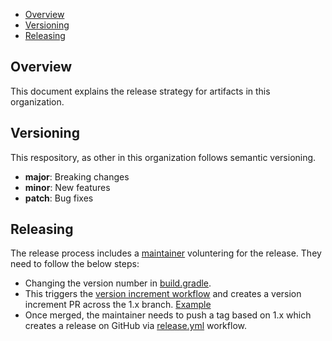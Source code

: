 - [Overview](#overview)
- [Versioning](#versioning)
- [Releasing](#releasing)

## Overview

This document explains the release strategy for artifacts in this organization.

## Versioning

This respository, as other in this organization follows semantic versioning.

- **major**: Breaking changes
- **minor**: New features
- **patch**: Bug fixes

## Releasing

The release process includes a [maintainer](MAINTAINERS.md) voluntering for the release. They need to follow the below steps:
* Changing the version number in [build.gradle](https://github.com/opensearch-project/opensearch-build-libraries/blob/main/build.gradle#L123). 
* This triggers the [version increment workflow](.github/workflows/version-increment.yml) and creates a version increment PR across the 1.x branch. [Example](https://github.com/gaiksaya/opensearch-build-libraries-1/pull/1)  
* Once merged, the maintainer needs to push a tag based on 1.x which creates a release on GitHub via [release.yml](./.github/workflows/release.yml) workflow.

